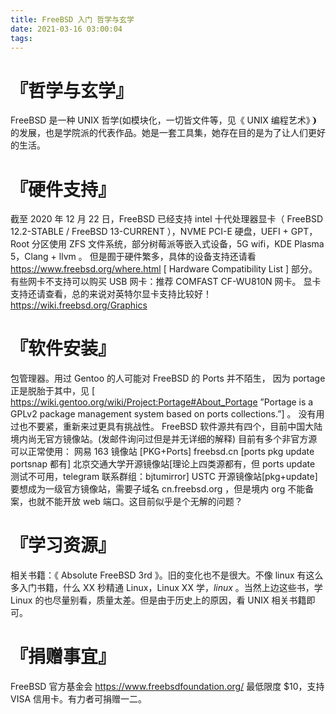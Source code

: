 ```yaml
---
title: FreeBSD 入门 哲学与玄学
date: 2021-03-16 03:00:04
tags:
---
```

# 『哲学与玄学』
FreeBSD 是一种 UNIX 哲学(如模块化，一切皆文件等，见《 UNIX 编程艺术》❩的发展，也是学院派的代表作品。她是一套工具集，她存在目的是为了让人们更好的生活。
# 『硬件支持』
截至 2020 年 12 月 22 日，FreeBSD 已经支持 intel 十代处理器显卡（ FreeBSD 12.2-STABLE / FreeBSD 13-CURRENT ），NVME PCI-E 硬盘，UEFI + GPT，Root 分区使用 ZFS 文件系统，部分树莓派等嵌入式设备，5G wifi，KDE Plasma 5，Clang + llvm 。
但是囿于硬件繁多，具体的设备支持还请看 https://www.freebsd.org/where.html 
 [ Hardware Compatibility List ] 部分。
有些网卡不支持可以购买 USB 网卡：推荐 COMFAST CF-WU810N 网卡。
显卡支持还请查看，总的来说对英特尔显卡支持比较好！
https://wiki.freebsd.org/Graphics
# 『软件安装』
包管理器。用过 Gentoo 的人可能对 FreeBSD 的 Ports 并不陌生， 因为 portage 正是脱胎于其中，见 
[ https://wiki.gentoo.org/wiki/Project:Portage#About_Portage ”Portage is a GPLv2 package management system based on ports collections.”] 。
没有用过也不要紧，重新来过更具有挑战性。
FreeBSD 软件源共有四个，目前中国大陆境内尚无官方镜像站。(发邮件询问过但是并无详细的解释)
目前有多个非官方源可以正常使用：
网易 163 镜像站 [PKG+Ports]
freebsd.cn [ports pkg update portsnap 都有]
北京交通大学开源镜像站[理论上四类源都有，但 ports update 测试不可用，telegram 联系群组：bjtumirror]
USTC 开源镜像站[pkg+update]
要想成为一级官方镜像站，需要子域名 cn.freebsd.org ，但是境内 org 不能备案，也就不能开放 web 端口。这目前似乎是个无解的问题？
# 『学习资源』
相关书籍：《 Absolute FreeBSD 3rd 》。旧的变化也不是很大。不像 linux 有这么多入门书籍，什么 XX 秒精通 Linux，Linux XX 学，*linux* 。当然上边这些书，学 Linux 的也尽量别看，质量太差。但是由于历史上的原因，看 UNIX 相关书籍即可。
# 『捐赠事宜』
FreeBSD 官方基金会 
https://www.freebsdfoundation.org/
最低限度 $10，支持 VISA 信用卡。有力者可捐赠一二。
